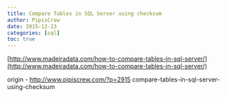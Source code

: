```yaml
---
title: Compare Tables in SQL Server using checksum
author: PipisCrew
date: 2015-12-23
categories: [sql]
toc: true
---
```


[http://www.madeiradata.com/how-to-compare-tables-in-sql-server/](http://www.madeiradata.com/how-to-compare-tables-in-sql-server/)

origin - http://www.pipiscrew.com/?p=2915 compare-tables-in-sql-server-using-checksum